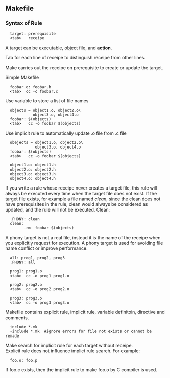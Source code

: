 ## Makefile ##

### Syntax of Rule ###

```
  target: prerequisite
  <tab>   receipe
```
A target can be executable, object file, and **action**. 

Tab for each line of receipe to distinguish receipe from other lines. 

Make carries out the receipe on prerequisite to create or update the target.

Simple Makefile
```
  foobar.o: foobar.h
  <tab>  cc -c foobar.c
```

Use variable to store a list of file names

```
  objects = object1.o, object2.o\
            object3.o, object4.o
  foobar: $(objects)
  <tab>   cc -o foobar $(objects)
```

Use implicit rule to automatically update .o file from .c file

```
  obejects = object1.o, object2.o\
             object3.o, object4.o
  foobar: $(objects)
  <tab>   cc -o foobar $(objects)
  
  object1.o: object1.h
  object2.o: object2.h
  object3.o: object3.h
  object4.o: object4.h
```
If you write a rule whose receipe never creates a target file, this rule will always be executed every time when the target file does not exist. If the target file exists, for example a file named *clean*, since the clean does not have prerequisites in the rule, clean would always be considered as updated, and the rule will not be executed.
Clean: 

```
  .PHONY: clean
  clean: 
        -rm  foobar $(objects)
```

A phony target is not a real file, instead it is the name of the receipe when you explicitly request for execution. A phony target is used for avoiding file name conflict or improve performance. 


```
  all: prog1, prog2, prog3
  .PHONY: all
  
  prog1: prog1.o
  <tab>  cc -o prog1 prog1.o
  
  prog2: prog2.o
  <tab>  cc -o prog2 prog2.o
  
  prog3: prog3.o
  <tab>  cc -o prog3 prog3.o
```

Makefile contains explicit rule, implicit rule, variable definitoin, directive and comments. 

```
  include *.mk   
  -include *.mk  #ignore errors for file not exists or cannot be remade
```

Make search for implicit rule for each target without receipe.   
Explicit rule does not influence implict rule search. For example:
```
  foo.o: foo.p 
```

If foo.c exists, then the implicit rule to make foo.o by C compiler is used. 
